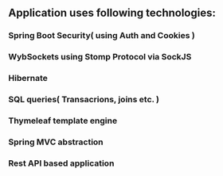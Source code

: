 ## Application uses following technologies:
### Spring Boot Security( using Auth and Cookies )
### WуbSockets using Stomp Protocol via SockJS
### Hibernate
### SQL queries( Transacrions, joins etc. )
### Thymeleaf template engine
### Spring MVC abstraction

### Rest API based application
